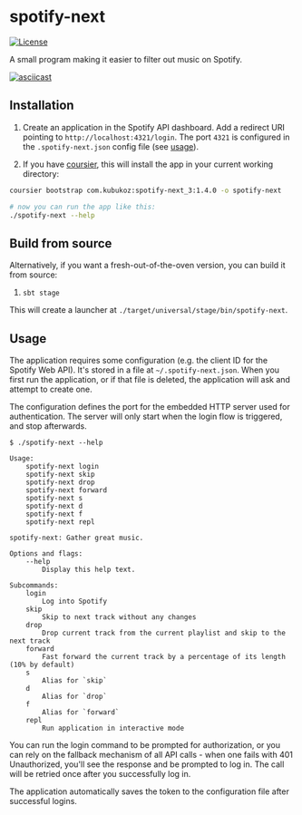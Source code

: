 # spotify-next

[![License](http://img.shields.io/:license-Apache%202-green.svg)](http://www.apache.org/licenses/LICENSE-2.0.txt)

A small program making it easier to filter out music on Spotify.

[![asciicast](demo.gif)](https://asciinema.org/a/LuppXgCyKwvpRAtO14yTh8Y2A)

## Installation

1. Create an application in the Spotify API dashboard. Add a redirect URI pointing to `http://localhost:4321/login`.
The port `4321` is configured in the `.spotify-next.json` config file (see [usage](#usage)).

1. If you have [coursier](https://get-coursier.io), this will install the app in your current working directory:

```bash
coursier bootstrap com.kubukoz:spotify-next_3:1.4.0 -o spotify-next

# now you can run the app like this:
./spotify-next --help
```

## Build from source

Alternatively, if you want a fresh-out-of-the-oven version, you can build it from source:

1. `sbt stage`

This will create a launcher at `./target/universal/stage/bin/spotify-next`.

## Usage

The application requires some configuration (e.g. the client ID for the Spotify Web API).
It's stored in a file at `~/.spotify-next.json`.
When you first run the application, or if that file is deleted, the application will ask and attempt to create one.

The configuration defines the port for the embedded HTTP server used for authentication. The server will only start when the login flow is triggered, and stop afterwards.

```
$ ./spotify-next --help

Usage:
    spotify-next login
    spotify-next skip
    spotify-next drop
    spotify-next forward
    spotify-next s
    spotify-next d
    spotify-next f
    spotify-next repl

spotify-next: Gather great music.

Options and flags:
    --help
        Display this help text.

Subcommands:
    login
        Log into Spotify
    skip
        Skip to next track without any changes
    drop
        Drop current track from the current playlist and skip to the next track
    forward
        Fast forward the current track by a percentage of its length (10% by default)
    s
        Alias for `skip`
    d
        Alias for `drop`
    f
        Alias for `forward`
    repl
        Run application in interactive mode
```

You can run the login command to be prompted for authorization, or you can rely on the fallback mechanism of all API calls - when one fails with 401 Unauthorized, you'll see the response and be prompted to log in. The call will be retried once after you successfully log in.

The application automatically saves the token to the configuration file after successful logins.
